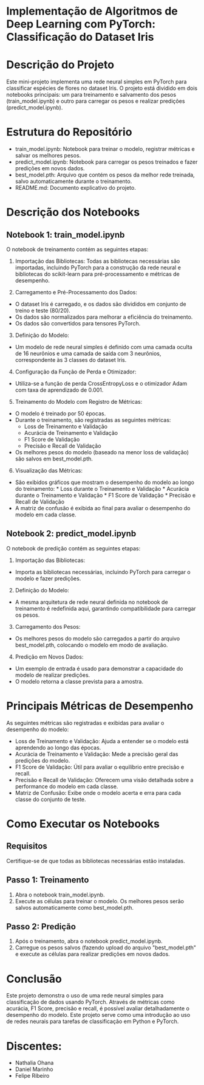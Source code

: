 # Implementação de Algoritmos de Deep Learning com PyTorch: Classificação do Dataset Iris

# Descrição do Projeto
Este mini-projeto implementa uma rede neural simples em PyTorch para classificar espécies de flores no dataset Iris. O projeto está dividido em dois notebooks principais: um para treinamento e salvamento dos pesos (train_model.ipynb) e outro para carregar os pesos e realizar predições (predict_model.ipynb).

# Estrutura do Repositório
* train_model.ipynb: Notebook para treinar o modelo, registrar métricas e salvar os melhores pesos.
* predict_model.ipynb: Notebook para carregar os pesos treinados e fazer predições em novos dados.
* best_model.pth: Arquivo que contém os pesos da melhor rede treinada, salvo automaticamente durante o treinamento.
* README.md: Documento explicativo do projeto.


# Descrição dos Notebooks
## Notebook 1: train_model.ipynb
O notebook de treinamento contém as seguintes etapas:

1. Importação das Bibliotecas: Todas as bibliotecas necessárias são importadas, incluindo PyTorch para a construção da rede neural e bibliotecas do scikit-learn para pré-processamento e métricas de desempenho.

2. Carregamento e Pré-Processamento dos Dados:
* O dataset Iris é carregado, e os dados são divididos em conjunto de treino e teste (80/20).
* Os dados são normalizados para melhorar a eficiência do treinamento.
* Os dados são convertidos para tensores PyTorch.
  
3. Definição do Modelo:
* Um modelo de rede neural simples é definido com uma camada oculta de 16 neurônios e uma camada de saída com 3 neurônios, correspondente às 3 classes do dataset Iris.

4. Configuração da Função de Perda e Otimizador:
* Utiliza-se a função de perda CrossEntropyLoss e o otimizador Adam com taxa de aprendizado de 0.001.
  
5. Treinamento do Modelo com Registro de Métricas:
* O modelo é treinado por 50 épocas.
* Durante o treinamento, são registradas as seguintes métricas:
    * Loss de Treinamento e Validação
    * Acurácia de Treinamento e Validação
    * F1 Score de Validação
    * Precisão e Recall de Validação
* Os melhores pesos do modelo (baseado na menor loss de validação) são salvos em best_model.pth.

6. Visualização das Métricas:
* São exibidos gráficos que mostram o desempenho do modelo ao longo do treinamento:
      * Loss durante o Treinamento e Validação
      * Acurácia durante o Treinamento e Validação
      * F1 Score de Validação
      * Precisão e Recall de Validação
* A matriz de confusão é exibida ao final para avaliar o desempenho do modelo em cada classe.

## Notebook 2: predict_model.ipynb
O notebook de predição contém as seguintes etapas:

1. Importação das Bibliotecas:
* Importa as bibliotecas necessárias, incluindo PyTorch para carregar o modelo e fazer predições.

2. Definição do Modelo:
* A mesma arquitetura de rede neural definida no notebook de treinamento é redefinida aqui, garantindo compatibilidade para carregar os pesos.

3. Carregamento dos Pesos:
* Os melhores pesos do modelo são carregados a partir do arquivo best_model.pth, colocando o modelo em modo de avaliação.

4. Predição em Novos Dados:
* Um exemplo de entrada é usado para demonstrar a capacidade do modelo de realizar predições.
* O modelo retorna a classe prevista para a amostra.
  
# Principais Métricas de Desempenho
As seguintes métricas são registradas e exibidas para avaliar o desempenho do modelo:

* Loss de Treinamento e Validação: Ajuda a entender se o modelo está aprendendo ao longo das épocas.
* Acurácia de Treinamento e Validação: Mede a precisão geral das predições do modelo.
* F1 Score de Validação: Útil para avaliar o equilíbrio entre precisão e recall.
* Precisão e Recall de Validação: Oferecem uma visão detalhada sobre a performance do modelo em cada classe.
* Matriz de Confusão: Exibe onde o modelo acerta e erra para cada classe do conjunto de teste.

# Como Executar os Notebooks
## Requisitos
Certifique-se de que todas as bibliotecas necessárias estão instaladas.

## Passo 1: Treinamento
1. Abra o notebook train_model.ipynb.
2. Execute as células para treinar o modelo. Os melhores pesos serão salvos automaticamente como best_model.pth.

## Passo 2: Predição
1. Após o treinamento, abra o notebook predict_model.ipynb.
2. Carregue os pesos salvos (fazendo upload do arquivo "best_model.pth" e execute as células para realizar predições em novos dados.

# Conclusão
Este projeto demonstra o uso de uma rede neural simples para classificação de dados usando PyTorch. Através de métricas como acurácia, F1 Score, precisão e recall, é possível avaliar detalhadamente o desempenho do modelo. Este projeto serve como uma introdução ao uso de redes neurais para tarefas de classificação em Python e PyTorch.

# Discentes: 
* Nathalia Ohana
* Daniel Marinho
* Felipe Ribeiro

